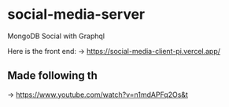 # social-media-server
MongoDB Social with Graphql

Here is the front end: -> https://social-media-client-pi.vercel.app/

## Made following th
-> https://www.youtube.com/watch?v=n1mdAPFq2Os&t
